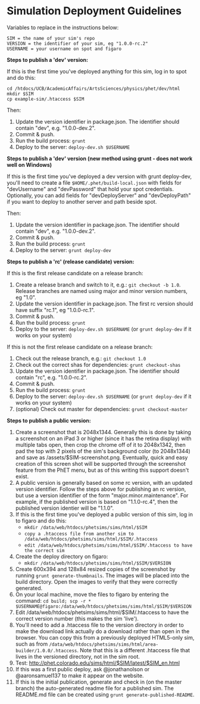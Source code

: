 **Simulation Deployment Guidelines**
=============

Variables to replace in the instructions below:

```
SIM = the name of your sim's repo
VERSION = the identifier of your sim, eg "1.0.0-rc.2"
USERNAME = your username on spot and figaro
```

**Steps to publish a 'dev' version:**

If this is the first time you've deployed anything for this sim, log in to spot and do this:

```
cd /htdocs/UCB/AcademicAffairs/ArtsSciences/physics/phet/dev/html
mkdir $SIM
cp example-sim/.htaccess $SIM
```

Then:

1. Update the version identifier in package.json. The identifier should contain "dev", e.g. "1.0.0-dev.2".
2. Commit & push.
3. Run the build process: `grunt`
5. Deploy to the server: `deploy-dev.sh $USERNAME`

**Steps to publish a 'dev' version (new method using grunt - does not work well on Windows)**

If this is the first time you've deployed a dev version with grunt deploy-dev, you'll
need to create a file `$HOME/.phet/build-local.json` with fields for "devUsername" and "devPassword"
that hold your spot credentials. Optionally, you can add fields for "devDeployServer" and "devDeployPath"
if you want to deploy to another server and path beside spot.

Then:

1. Update the version identifier in package.json. The identifier should contain "dev", e.g. "1.0.0-dev.2".
2. Commit & push.
3. Run the build process: `grunt`
5. Deploy to the server: `grunt deploy-dev`

**Steps to publish a 'rc' (release candidate) version:**

If this is the first release candidate on a release branch:

1. Create a release branch and switch to it, e.g.: `git checkout -b 1.0`. Release branches are named using major and minor version numbers, eg "1.0".
2. Update the version identifier in package.json. The first rc version should have suffix "rc.1", eg "1.0.0-rc.1".
3. Commit & push.
4. Run the build process: `grunt`
5. Deploy to the server: `deploy-dev.sh $USERNAME` (or `grunt deploy-dev` if it works on your system)

If this is not the first release candidate on a release branch:

1. Check out the release branch, e.g.: `git checkout 1.0`
2. Check out the correct shas for dependencies: `grunt checkout-shas`
3. Update the version identifier in package.json. The identifier should contain "rc", e.g. "1.0.0-rc.2".
4. Commit & push.
5. Run the build process: `grunt`
6. Deploy to the server: `deploy-dev.sh $USERNAME` (or `grunt deploy-dev` if it works on your system)
7. (optional) Check out master for dependencies: `grunt checkout-master`

**Steps to publish a public version:**

1. Create a screenshot that is 2048x1344.  Generally this is done by taking a screenshot on an iPad 3 or higher (since
it has the retina display) with multiple tabs open, then crop the chrome off of it to 2048x1342, then pad the top with 2
pixels of the sim's background color (to 2048x1344) and save as /assets/$SIM-screenshot.png.  Eventually, quick and easy
creation of this screen shot will be supported through the screenshot feature from the PhET menu, but as of this writing
this support doesn't exist.
2. A public version is generally based on some rc version, with an updated version identifier. Follow the steps above for
publishing an rc version, but use a version identifier of the form "major.minor.maintenance". For example, if the published
version is based on "1.1.0-rc.4", then the published version identier will be "1.1.0".
3. If this is the first time you've deployed a public version of this sim, log in to figaro and do this:
   + `mkdir /data/web/htdocs/phetsims/sims/html/$SIM`
   + `copy a .htaccess file from another sim to /data/web/htdocs/phetsims/sims/html/$SIM/.htaccess`
   + `edit /data/web/htdocs/phetsims/sims/html/$SIM/.htaccess to have the correct sim`
4. Create the deploy directory on figaro:
   + `mkdir /data/web/htdocs/phetsims/sims/html/$SIM/$VERSION`
5. Create 600x394 and 128x84 resized copies of the screenshot by running `grunt generate-thumbnails`.  The images
will be placed into the build directory.  Open the images to verify that they were correctly generated.
6. On your local machine, move the files to figaro by entering the command:
`cd build; scp -r * $USERNAME@figaro:/data/web/htdocs/phetsims/sims/html/$SIM/$VERSION`
7. Edit /data/web/htdocs/phetsims/sims/html/$SIM/.htaccess to have the correct version number (this makes the sim
'live').
8. You'll need to add a .htaccess file to the version directory in order to make the download link actually do a download rather than open in the browser. You can copy this from a previously deployed HTML5-only sim, such as from ```/data/web/htdocs/phetsims/sims/html/area-builder/1.0.0/.htaccess```.  Note that this is a different .htaccess file that lives in the versioned directory, not in the sim root.
9. Test: http://phet.colorado.edu/sims/html/$SIM/latest/$SIM_en.html
10. If this was a first public deploy, ask @jonathanolson or @aaronsamuel137 to make it appear on the website.
11. If this is the initial publication, generate and check in (on the master branch) the auto-generated readme file for a published sim.  The README.md file can be created using ```grunt generate-published-README```.
